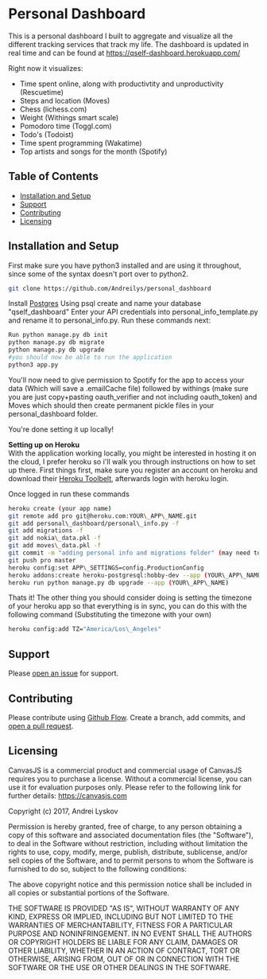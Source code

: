 # Personal Dashboard

This is a personal dashboard I built to aggregate and visualize all the different tracking services that track my life. The dashboard is updated in real time and can be found at https://qself-dashboard.herokuapp.com/

Right now it visualizes:
- Time spent online, along with productivtity and unproductivity (Rescuetime)
- Steps and location (Moves)
- Chess (lichess.com)
- Weight (Withings smart scale)
- Pomodoro time (Toggl.com)
- Todo's (Todoist)
- Time spent programming (Wakatime)
- Top artists and songs for the month (Spotify)

## Table of Contents

- [Installation and Setup](#installation)
- [Support](#support)
- [Contributing](#contributing)
- [Licensing](#licensing)


## Installation and Setup

First make sure you have python3 installed and are using it throughout, since some of the syntax doesn't port over to python2.

```sh
git clone https://github.com/Andreilys/personal_dashboard
```
Install [Postgres](https://www.postgresql.org/download/)
Using psql create and name your database "qself\_dashboard"
Enter your API credentials into personal\_info\_template.py and rename it to personal\_info.py. Run these commands next:
```sh
Run python manage.py db init
python manage.py db migrate
python manage.py db upgrade
#you should now be able to run the application
python3 app.py
```

You'll now need to give permission to Spotify for the app to access your data (Which will save a .emailCache file) followed by withings (make sure you are just copy+pasting oauth\_verifier and not including oauth\_token) and Moves which should then create permanent pickle files in your personal\_dashboard folder.

You're done setting it up locally!

**Setting up on Heroku**<br />
With the application working locally, you might be interested in hosting it on the cloud, I prefer heroku so i'll walk you through instructions on how to set up there. First things first, make sure you register an account on heroku and download their [Heroku Toolbelt](https://devcenter.heroku.com/articles/heroku-cli), afterwards login with heroku login.

Once logged in run these commands 
 ```sh
heroku create (your app name)
git remote add pro git@heroku.com:YOUR\_APP\_NAME.git
git add personal\_dashboard/personal\_info.py -f
git add migrations -f
git add nokia\_data.pkl -f
git add moves\_data.pkl -f
git commit -m "adding personal info and migrations folder" (may need to login to github for this)
git push pro master
heroku config:set APP\_SETTINGS=config.ProductionConfig
heroku addons:create heroku-postgresql:hobby-dev --app (YOUR\_APP\_NAME)
heroku run python manage.py db upgrade --app (YOUR\_APP\_NAME)
```

Thats it! The other thing you should consider doing is setting the timezone of your heroku app so that everything is in sync, you can do this with the following command (Substituting the timezone with your own)

```sh
heroku config:add TZ="America/Los\_Angeles"
```
## Support

Please [open an issue](https://github.com/Andreilys/personal_dashboard/issues/new) for support.


## Contributing

Please contribute using [Github Flow](https://guides.github.com/introduction/flow/). Create a branch, add commits, and [open a pull request](https://github.com/andreilys/personal_dashboard/compare).

## Licensing

CanvasJS is a commercial product and commercial usage of CanvasJS requires you to purchase a license. Without a commercial license, you can use it for evaluation purposes only. Please refer to the following link for further details: https://canvasjs.com

Copyright (c) 2017, Andrei Lyskov

Permission is hereby granted, free of charge, to any person obtaining a copy
of this software and associated documentation files (the "Software"), to deal
in the Software without restriction, including without limitation the rights
to use, copy, modify, merge, publish, distribute, sublicense, and/or sell
copies of the Software, and to permit persons to whom the Software is
furnished to do so, subject to the following conditions:

The above copyright notice and this permission notice shall be included in all
copies or substantial portions of the Software.

THE SOFTWARE IS PROVIDED "AS IS", WITHOUT WARRANTY OF ANY KIND, EXPRESS OR
IMPLIED, INCLUDING BUT NOT LIMITED TO THE WARRANTIES OF MERCHANTABILITY,
FITNESS FOR A PARTICULAR PURPOSE AND NONINFRINGEMENT. IN NO EVENT SHALL THE
AUTHORS OR COPYRIGHT HOLDERS BE LIABLE FOR ANY CLAIM, DAMAGES OR OTHER
LIABILITY, WHETHER IN AN ACTION OF CONTRACT, TORT OR OTHERWISE, ARISING FROM,
OUT OF OR IN CONNECTION WITH THE SOFTWARE OR THE USE OR OTHER DEALINGS IN THE
SOFTWARE.
